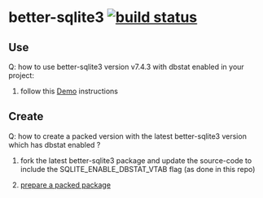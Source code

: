 # better-sqlite3 [![build status](https://github.com/brownman/better-sqlite3/actions/workflows/build.yml/badge.svg)](https://github.com/brownman/better-sqlite3/actions/workflows/build.yml)

## Use

Q: how to use better-sqlite3 version v7.4.3 with dbstat enabled in your project:
1. follow this [Demo](./STEPS/demo) instructions

## Create

Q: how to create a packed version with the latest better-sqlite3 version which has dbstat enabled ?

1. fork the latest better-sqlite3 package and update the source-code to include the SQLITE_ENABLE_DBSTAT_VTAB flag (as done in this repo)

2. [prepare a packed package](./STEPS/prepare_packed_package)
